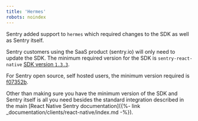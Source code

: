 ```yaml
---
title: 'Hermes'
robots: noindex
---
```


Sentry added support to `hermes` which required changes to the SDK as well as Sentry itself.

Sentry customers using the SaaS product (sentry.io) will only need to update the SDK.
The minimum required version for the SDK is `sentry-react-native` [SDK version `1.3.3`](https://github.com/getsentry/sentry-react-native/releases/tag/1.3.3).

For Sentry open source, self hosted users, the minimum version required is [f07352b](https://hub.docker.com/r/getsentry/sentry/tags?page=1&name=f07352b).

Other than making sure you have the minimum version of the SDK and Sentry itself is all you need besides the standard integration described in the main [React Native Sentry documentation]({%- link _documentation/clients/react-native/index.md -%}).
